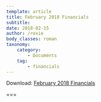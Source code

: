 ```yaml
---
template: article
title: February 2018 Financials
subtitle: 
date: 2018-02-15
author: /roxie
body_classes: roman
taxonomy:
    category: 
        - Documents
    tag: 
        - financials
---
```


Download: [February 2018 Financials](2018-02-financials.pdf)

===


